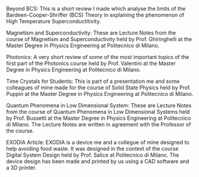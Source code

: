 Beyond BCS: This is a short review I made which analyse the limits of the Bardeen-Cooper-Shriffer (BCS) Theory in explaining the phenomenon of High Temperature Superconductitivity.

Magnetism and Superconductivity: These are Lecture Notes from the course of Magnetism and Superconductivity held by Prof. Ghiringhelli at the Master Degree in Physics Engineering at Politecnico di Milano.

Photonics: A very short review of some of the most important topics of the first part of the Photonics course held by  Prof. Valentini at the Master Degree in Physics Engineering at Politecnico di Milano.

Time Crystals for Students: This is part of a presentation me and some colleagues of mine made for the course of Solid State Physics held by Prof. Puppin at the Master Degree in Physics Engineering at Politecnico di Milano.

Quantum Phenomena in Low Dimensional System: These are Lecture Notes from the course of Quantum Phenomena in Low Dimensional Systems held by Prof. Bussetti at the Master Degree in Physics Engineering at Politecnico di Milano. The Lecture Notes are written in agreement with the Professor of the course.

EXODIA Article: EXODIA is a device me and a collegue of mine designed to help avoiding food waste. It was designed in the context of the course Digital System Design held by Prof. Salice at Politecnico di Milano. The device design has been made and printed by us using a CAD software and a 3D printer.  
